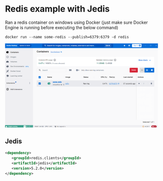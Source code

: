 # Redis example with Jedis

Ran a redis container on windows using Docker (just make sure Docker Engine is running before executing the below command) 
```
docker run --name some-redis --publish=6379:6379 -d redis
```

!["Redis Container"](redis-container.png?raw=true)

## Jedis
```xml
<dependency>
   <groupId>redis.clients</groupId>
   <artifactId>jedis</artifactId>
   <version>5.2.0</version>
</dependency>
```
